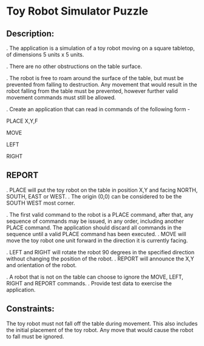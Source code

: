 # Toy Robot Simulator Puzzle

## Description:

. The application is a simulation of a toy robot moving on a square tabletop, of dimensions 5 units x 5 units.

. There are no other obstructions on the table surface.

. The robot is free to roam around the surface of the table, but must be prevented from falling to destruction. Any movement that would result in the robot falling from the table must be prevented, however further valid movement commands must still be allowed.

. Create an application that can read in commands of the following form -

PLACE X,Y,F

MOVE

LEFT

RIGHT

## REPORT

. PLACE will put the toy robot on the table in position X,Y and facing NORTH, SOUTH, EAST or WEST. . The origin (0,0) can be considered to be the SOUTH WEST most corner.

. The first valid command to the robot is a PLACE command, after that, any sequence of commands may be issued, in any order, including another PLACE command. The application should discard all commands in the sequence until a valid PLACE command has been executed. . MOVE will move the toy robot one unit forward in the direction it is currently facing.

. LEFT and RIGHT will rotate the robot 90 degrees in the specified direction without changing the position of the robot. . REPORT will announce the X,Y and orientation of the robot.

. A robot that is not on the table can choose to ignore the MOVE, LEFT, RIGHT and REPORT commands. . Provide test data to exercise the application.

## Constraints:

The toy robot must not fall off the table during movement. This also includes the initial placement of the toy robot. Any move that would cause the robot to fall must be ignored.
